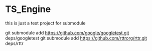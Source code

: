 # TS_Engine
this is just a test project for submodule

git submodule add https://github.com/google/googletest.git deps/googletest
git submodule add https://github.com/rttrorg/rttr.git deps/rttr

